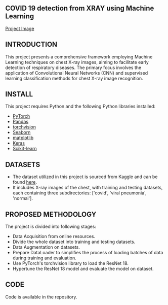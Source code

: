## COVID 19 detection from XRAY using Machine Learning
[Project Image](https://www.ge.com/news/sites/default/files/Reports/2020-03/lungs.gif)
## INTRODUCTION
This project presents a comprehensive framework employing Machine Learning techniques on chest X-ray images, aiming to facilitate early detection of respiratory diseases. The primary focus involves the application of Convolutional Neural Networks (CNN) and supervised learning classification methods for chest X-ray image recognition.
## INSTALL
This project requires Python and the following Python libraries installed:
* [PyTorch](https://pytorch.org/)
* [Pandas](https://pandas.pydata.org/)
* [torchvision](https://pypi.org/project/torchvision/)
* [Seaborn](https://seaborn.pydata.org/)
* [matplotlib](https://matplotlib.org/)
* [Keras](https://keras.io/)
* [Scikit-learn](https://scikit-learn.org/stable/install.html)
## DATASETS
* The dataset utilized in this project is sourced from Kaggle and can be found [here](https://www.kaggle.com/datasets/prashant268/chest-xray-covid19-pneumonia/data).
* It includes X-ray images of the chest, with training and testing datasets, each containing three subdirectories: ['covid', 'viral pneumonia', 'normal'].

## PROPOSED METHODOLOGY 
The project is divided into following stages: 
* Data Acquisition from online resources. 
* Divide the whole dataset into training and testing datasets.
* Data Augmentation on datasets.
* Prepare DataLoader to simplifies the process of loading batches of data during training and evaluation.
* Use PyTorch's torchvision library to load the ResNet 18.
* Hypertune the ResNet 18 model and evaluate the model on dataset.
## CODE
Code is available in the repository. 
